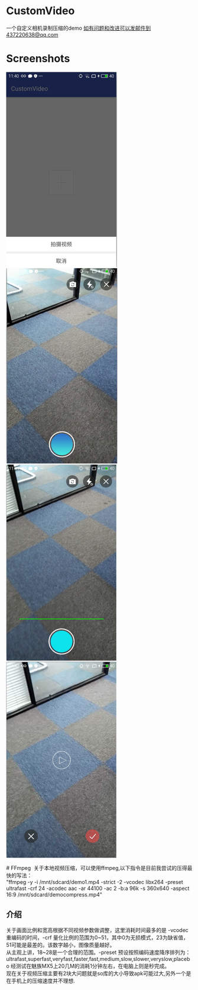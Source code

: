 # CustomVideo
一个自定义相机录制压缩的demo 如有问题和改进可以发邮件到437220638@qq.com

# Screenshots
![image](/screenshots/photo1.png) ![image](/screenshots/photo2.png) ![image](/screenshots/photo3.png) ![image](/screenshots/photo4.png)

# FFmpeg
 关于本地视频压缩，可以使用ffmpeg,以下指令是目前我尝试的压得最快的写法：</br>
 "ffmpeg -y -i /mnt/sdcard/demo1.mp4 -strict -2 -vcodec libx264 -preset ultrafast -crf 24 -acodec aac -ar 44100 -ac 2 -b:a 96k -s 360x640 -aspect 16:9 /mnt/sdcard/democompress.mp4"</br>
## 介绍
关于画面比例和宽高根据不同视频参数做调整，这里消耗时间最多的是 -vcodec 重编码的时间，-crf 量化比例的范围为0~51，其中0为无损模式，23为缺省值，51可能是最差的。该数字越小，图像质量越好。</br>从主观上讲，18~28是一个合理的范围。-preset 预设按照编码速度降序排列为：</br>ultrafast,superfast,veryfast,faster,fast,medium,slow,slower,veryslow,placebo 经测试在魅族MX5上20几M的消耗1分钟左右，在电脑上则是秒完成。</br>现在关于视频压缩主要有2块大问题就是so库的大小导致apk可能过大,另外一个是在手机上的压缩速度并不理想.
